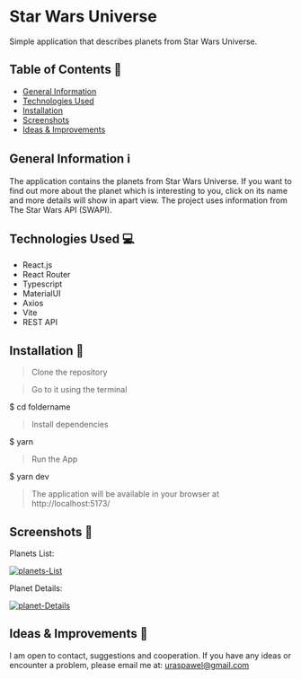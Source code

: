 # Star Wars Universe

Simple application that describes planets from Star Wars Universe.

## Table of Contents 📖

- [General Information](#general-information)
- [Technologies Used](#technologies-used)
- [Installation](#installation)
- [Screenshots](#screenshots)
- [Ideas & Improvements](#ideas-improvements)

## General Information <a name="general-information"/> ℹ️

The application contains the planets from Star Wars Universe. If you want to find out more about the planet which is interesting to you, click on its name and more details will show in apart view. The project uses information from The Star Wars API (SWAPI).

## Technologies Used <a name="technologies-used"/> 💻

- React.js
- React Router
- Typescript
- MaterialUI
- Axios
- Vite
- REST API

## Installation <a name="installation"/> 💾

> Clone the repository

> Go to it using the terminal

$ cd foldername

> Install dependencies

$ yarn

> Run the App

$ yarn dev

> The application will be available in your browser at http://localhost:5173/

## Screenshots <a name="screenshots"/> 📸

Planets List:

<a href="https://ibb.co/t4tdPZz"><img src="https://i.ibb.co/VtZKpHx/planets-List.png" alt="planets-List" border="0"></a>

Planet Details:

<a href="https://ibb.co/NFLmQqR"><img src="https://i.ibb.co/VLvQrG6/planet-Details.png" alt="planet-Details" border="0"></a>

## Ideas & Improvements <a name="ideas-improvements"/> 🚀

I am open to contact, suggestions and cooperation. If you have any ideas or encounter a problem, please email me at: uraspawel@gmail.com
